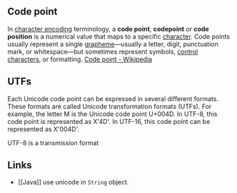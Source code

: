 ## Code point
In [character encoding](https://en.wikipedia.org/wiki/Character_encoding "Character encoding") terminology, a **code point**, **codepoint** or **code position** is a numerical value that maps to a specific [character](https://en.wikipedia.org/wiki/Character_(computing) "Character (computing)"). Code points usually represent a single [grapheme](https://en.wikipedia.org/wiki/Grapheme "Grapheme")—usually a letter, digit, punctuation mark, or whitespace—but sometimes represent symbols, [control characters](https://en.wikipedia.org/wiki/Control_character "Control character"), or formatting.
[Code point - Wikipedia](https://en.wikipedia.org/wiki/Code_point)

## UTFs
Each Unicode code point can be expressed in several different formats. These formats are called Unicode transformation formats (UTFs). For example, the letter M is the Unicode code point U+004D. In UTF-8, this code point is represented as X'4D'. In UTF-16, this code point can be represented as X'004D'.

UTF-8 is a transmission format

## Links
- [[Java]] use unicode in `String` object.